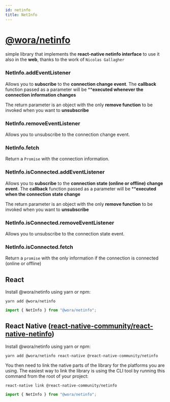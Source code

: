 ```yaml
---
id: netinfo
title: NetInfo
---
```


# [@wora/netinfo](https://github.com/morrys/wora)

simple library that implements the **react-native netinfo interface** to use it also in the **web**, thanks to the work of `Nicolas Gallagher`

### NetInfo.addEventListener

Allows you to **subscribe** to the **connection change event**. The **callback** function passed as a parameter will be ****executed whenever the connection information changes**

The return parameter is an object with the only **remove function** to be invoked when you want to **unsubscribe**

### NetInfo.removeEventListener

Allows you to unsubscribe to the connection change event.

### NetInfo.fetch

Return a `Promise` with the connection information.

### NetInfo.isConnected.addEventListener

Allows you to **subscribe** to the **connection state (online or offline) change event**. The **callback** function passed as a parameter will be ****executed when the connection state change**

The return parameter is an object with the only **remove function** to be invoked when you want to **unsubscribe**

### NetInfo.isConnected.removeEventListener

Allows you to unsubscribe to the connection state event.

### NetInfo.isConnected.fetch

Return a `promise` with the only information if the connection is connected (online or offline)


## React

Install @wora/netinfo using yarn or npm:

```
yarn add @wora/netinfo
```

```ts
import { NetInfo } from "@wora/netinfo";
```


## React Native ([react-native-community/react-native-netinfo](https://github.com/react-native-community/react-native-netinfo/blob/master/README.md))

Install @wora/netinfo using yarn or npm:

```
yarn add @wora/netinfo react-native @react-native-community/netinfo
```

You then need to link the native parts of the library for the platforms you are using. The easiest way to link the library is using the CLI tool by running this command from the root of your project:

`react-native link @react-native-community/netinfo`


```ts
import { NetInfo } from "@wora/netinfo";
```

